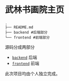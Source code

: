 # 武林书画院主页

```shell
.
├── README.md
├── backend #后端部分
└── frontend #前端部分
```

源码分成两部分

+ [`backend`](./backend) 后端
+ [`frontend`](./frontend) 前端



此次项目均由个人独立完成。

